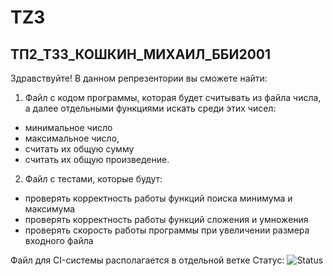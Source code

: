 # TZ3
## ТП2_ТЗ3_КОШКИН_МИХАИЛ_ББИ2001
Здравствуйте!
В данном репрезентории вы сможете найти:
1. Файл с кодом программы, которая будет считывать из файла числа, а далее отдельными функциями искать среди этих чисел:
* минимальное число
* максимальное число, 
* считать их общую сумму  
* считать их общую произведение.
2. Файл с тестами, которые будут:
* проверять корректность работы функций поиска минимума и максимума
* проверять корректность работы функций сложения и умножения
* проверять скорость работы программы при увеличении размера входного файла

Файл для CI-системы располагается в отдельной ветке
Статус:
![Status](https://github.com/WeyzyG/TZ3/actions/workflows/CI.yml/badge.svg)
